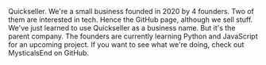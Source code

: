 Quickseller.
We're a small business founded in 2020 by 4 founders. Two of them are interested in tech. Hence the GitHub page, although we sell stuff.
We've just learned to use Quickseller as a business name.
But it's the parent company.
The founders are currently learning Python and JavaScript for an upcoming project.
If you want to see what we're doing, check out MysticalsEnd on GitHub.
